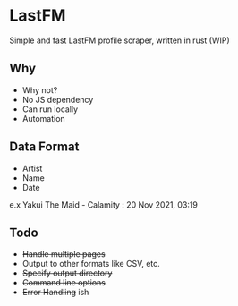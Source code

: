 # LastFM
Simple and fast LastFM profile scraper, written in rust (WIP)

## Why
- Why not?
- No JS dependency
- Can run locally
- Automation

## Data Format
- Artist
- Name
- Date

e.x Yakui The Maid - Calamity : 20 Nov 2021, 03:19


## Todo
- ~~Handle multiple pages~~
- Output to other formats like CSV, etc.
- ~~Specify output directory~~
- ~~Command line options~~
- ~~Error Handling~~ ish
